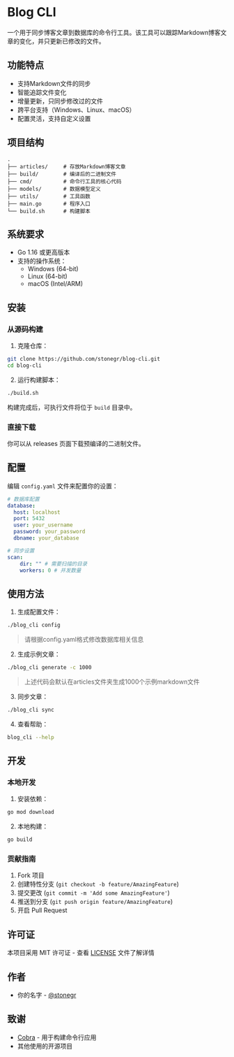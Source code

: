 # Blog CLI

一个用于同步博客文章到数据库的命令行工具。该工具可以跟踪Markdown博客文章的变化，并只更新已修改的文件。

## 功能特点

- 支持Markdown文件的同步
- 智能追踪文件变化
- 增量更新，只同步修改过的文件
- 跨平台支持（Windows、Linux、macOS）
- 配置灵活，支持自定义设置

## 项目结构

```
.
├── articles/     # 存放Markdown博客文章
├── build/        # 编译后的二进制文件
├── cmd/          # 命令行工具的核心代码
├── models/       # 数据模型定义
├── utils/        # 工具函数
├── main.go       # 程序入口
└── build.sh      # 构建脚本
```

## 系统要求

- Go 1.16 或更高版本
- 支持的操作系统：
  - Windows (64-bit)
  - Linux (64-bit)
  - macOS (Intel/ARM)

## 安装

### 从源码构建

1. 克隆仓库：
```bash
git clone https://github.com/stonegr/blog-cli.git
cd blog-cli
```

2. 运行构建脚本：
```bash
./build.sh
```

构建完成后，可执行文件将位于 `build` 目录中。

### 直接下载

你可以从 releases 页面下载预编译的二进制文件。

## 配置

编辑 `config.yaml` 文件来配置你的设置：

```yaml
# 数据库配置
database:
  host: localhost
  port: 5432
  user: your_username
  password: your_password
  dbname: your_database

# 同步设置
scan:
    dir: "" # 需要扫描的目录
    workers: 0 # 并发数量
```

## 使用方法

1. 生成配置文件：
```bash
./blog_cli config
```
> 请根据config.yaml格式修改数据库相关信息

2. 生成示例文章：
```bash
./blog_cli generate -c 1000
```
> 上述代码会默认在articles文件夹生成1000个示例markdown文件

3. 同步文章：
```bash
./blog_cli sync
```

4. 查看帮助：
```bash
blog_cli --help
```

## 开发

### 本地开发

1. 安装依赖：
```bash
go mod download
```

2. 本地构建：
```bash
go build
```

### 贡献指南

1. Fork 项目
2. 创建特性分支 (`git checkout -b feature/AmazingFeature`)
3. 提交更改 (`git commit -m 'Add some AmazingFeature'`)
4. 推送到分支 (`git push origin feature/AmazingFeature`)
5. 开启 Pull Request

## 许可证

本项目采用 MIT 许可证 - 查看 [LICENSE](LICENSE) 文件了解详情

## 作者

- 你的名字 - [@stonegr](https://github.com/stonegr)

## 致谢

- [Cobra](https://github.com/spf13/cobra) - 用于构建命令行应用
- 其他使用的开源项目 